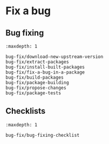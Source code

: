# Fix a bug



## Bug fixing

```{toctree}
:maxdepth: 1

bug-fix/download-new-upstream-version
bug-fix/extract-packages
bug-fix/install-built-packages
bug-fix/fix-a-bug-in-a-package
bug-fix/build-packages
bug-fix/package-building
bug-fix/propose-changes
bug-fix/package-tests
```

## Checklists

```{toctree}
:maxdepth: 1

bug-fix/bug-fixing-checklist
```

